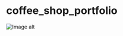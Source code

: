 # coffee_shop_portfolio
![Image alt](https://private-user-images.githubusercontent.com/73426478/382592946-a5737331-d123-49d7-939d-30cd1a756a96.png)
